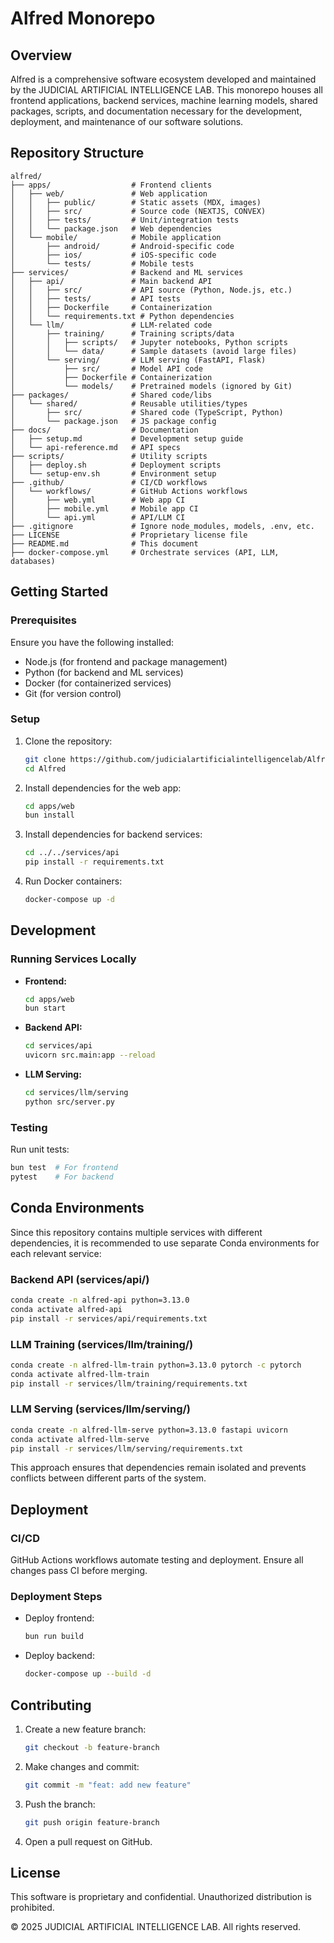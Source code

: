 # Alfred Monorepo

## Overview

Alfred is a comprehensive software ecosystem developed and maintained by the JUDICIAL ARTIFICIAL INTELLIGENCE LAB. This monorepo houses all frontend applications, backend services, machine learning models, shared packages, scripts, and documentation necessary for the development, deployment, and maintenance of our software solutions.

## Repository Structure

```
alfred/
├── apps/                  # Frontend clients
│   ├── web/               # Web application
│   │   ├── public/        # Static assets (MDX, images)
│   │   ├── src/           # Source code (NEXTJS, CONVEX)
│   │   ├── tests/         # Unit/integration tests
│   │   └── package.json   # Web dependencies
│   └── mobile/            # Mobile application
│       ├── android/       # Android-specific code
│       ├── ios/           # iOS-specific code
│       └── tests/         # Mobile tests
├── services/              # Backend and ML services
│   ├── api/               # Main backend API
│   │   ├── src/           # API source (Python, Node.js, etc.)
│   │   ├── tests/         # API tests
│   │   ├── Dockerfile     # Containerization
│   │   └── requirements.txt # Python dependencies
│   └── llm/               # LLM-related code
│       ├── training/      # Training scripts/data
│       │   ├── scripts/   # Jupyter notebooks, Python scripts
│       │   └── data/      # Sample datasets (avoid large files)
│       └── serving/       # LLM serving (FastAPI, Flask)
│           ├── src/       # Model API code
│           ├── Dockerfile # Containerization
│           └── models/    # Pretrained models (ignored by Git)
├── packages/              # Shared code/libs
│   └── shared/            # Reusable utilities/types
│       ├── src/           # Shared code (TypeScript, Python)
│       └── package.json   # JS package config
├── docs/                  # Documentation
│   ├── setup.md           # Development setup guide
│   └── api-reference.md   # API specs
├── scripts/               # Utility scripts
│   ├── deploy.sh          # Deployment scripts
│   └── setup-env.sh       # Environment setup
├── .github/               # CI/CD workflows
│   └── workflows/         # GitHub Actions workflows
│       ├── web.yml        # Web app CI
│       ├── mobile.yml     # Mobile app CI
│       └── api.yml        # API/LLM CI
├── .gitignore             # Ignore node_modules, models, .env, etc.
├── LICENSE                # Proprietary license file
├── README.md              # This document
├── docker-compose.yml     # Orchestrate services (API, LLM, databases)
```

## Getting Started

### Prerequisites

Ensure you have the following installed:

- Node.js (for frontend and package management)
- Python (for backend and ML services)
- Docker (for containerized services)
- Git (for version control)

### Setup

1. Clone the repository:
   ```sh
   git clone https://github.com/judicialartificialintelligencelab/Alfred.git
   cd Alfred
   ```
2. Install dependencies for the web app:
   ```sh
   cd apps/web
   bun install
   ```
3. Install dependencies for backend services:
   ```sh
   cd ../../services/api
   pip install -r requirements.txt
   ```
4. Run Docker containers:
   ```sh
   docker-compose up -d
   ```

## Development

### Running Services Locally

- **Frontend:**
  ```sh
  cd apps/web
  bun start
  ```
- **Backend API:**
  ```sh
  cd services/api
  uvicorn src.main:app --reload
  ```
- **LLM Serving:**
  ```sh
  cd services/llm/serving
  python src/server.py
  ```

### Testing

Run unit tests:

```sh
bun test  # For frontend
pytest    # For backend
```

## Conda Environments

Since this repository contains multiple services with different dependencies, it is recommended to use separate Conda environments for each relevant service:

### Backend API (services/api/)

```sh
conda create -n alfred-api python=3.13.0
conda activate alfred-api
pip install -r services/api/requirements.txt
```

### LLM Training (services/llm/training/)

```sh
conda create -n alfred-llm-train python=3.13.0 pytorch -c pytorch
conda activate alfred-llm-train
pip install -r services/llm/training/requirements.txt
```

### LLM Serving (services/llm/serving/)

```sh
conda create -n alfred-llm-serve python=3.13.0 fastapi uvicorn
conda activate alfred-llm-serve
pip install -r services/llm/serving/requirements.txt
```

This approach ensures that dependencies remain isolated and prevents conflicts between different parts of the system.

## Deployment

### CI/CD

GitHub Actions workflows automate testing and deployment. Ensure all changes pass CI before merging.

### Deployment Steps

- Deploy frontend:
  ```sh
  bun run build
  ```
- Deploy backend:
  ```sh
  docker-compose up --build -d
  ```

## Contributing

1. Create a new feature branch:
   ```sh
   git checkout -b feature-branch
   ```
2. Make changes and commit:
   ```sh
   git commit -m "feat: add new feature"
   ```
3. Push the branch:
   ```sh
   git push origin feature-branch
   ```
4. Open a pull request on GitHub.

## License

This software is proprietary and confidential. Unauthorized distribution is prohibited.

© 2025 JUDICIAL ARTIFICIAL INTELLIGENCE LAB. All rights reserved.
